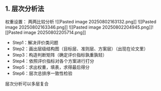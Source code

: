 ## 1. 层次分析法
权重设置：
两两比较分析
![[Pasted image 20250802163132.png]]
![[Pasted image 20250802163346.png]]
![[Pasted image 20250802204945.png]]![[Pasted image 20250802205714.png]]
- Step1：解决评价类问题 
- Step2：画出层级结构图（目标层、准则层、方案层）（出现在论文里） 
- Step3：构造判断矩阵（确定评价指标孰重孰轻） 
- Step4：依照评价指标对各个方案进行打分 
- Step5：求出权重，填表，求得最后得分 
- Step6：层次总排序一致性检验

层次分析可以多层复合
